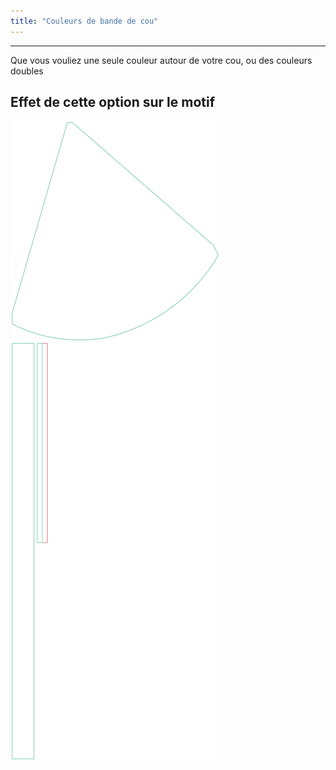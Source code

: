```yaml
---
title: "Couleurs de bande de cou"
---
```


***

Que vous vouliez une seule couleur autour de votre cou, ou des couleurs doubles

## Effet de cette option sur le motif

![Cette image montre l'effet de cette option en superposant plusieurs variantes qui ont une valeur différente pour cette option](bee_necktiecolours_sample.svg "Effet de cette option sur le motif")
